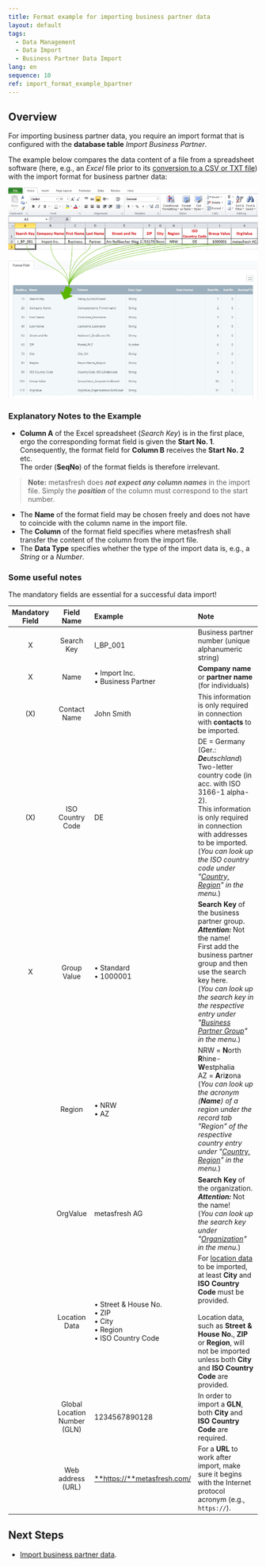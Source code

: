 ```yaml
---
title: Format example for importing business partner data
layout: default
tags:
  - Data Management
  - Data Import
  - Business Partner Data Import
lang: en
sequence: 10
ref: import_format_example_bpartner
---
```


## Overview
For importing business partner data, you require an import format that is configured with the **database table** *Import Business Partner*.

The example below compares the data content of a file from a spreadsheet software (here, e.g., an *Excel* file prior to its [conversion to a CSV or TXT file](Import_file_useful_tips)) with the import format for business partner data:

![](assets/BPartner_import_Excel_table_Format.png)

### Explanatory Notes to the Example
- **Column A** of the Excel spreadsheet (*Search Key*) is in the first place, ergo the corresponding format field is given the **Start No. 1**. Consequently, the format field for **Column B** receives the **Start No. 2** etc.<br> The order (**SeqNo**) of the format fields is therefore irrelevant.
 >**Note:** metasfresh does ***not expect any column names*** in the import file. Simply the ***position*** of the column must correspond to the start number.

- The **Name** of the format field may be chosen freely and does not have to coincide with the column name in the import file.
- The **Column** of the format field specifies where metasfresh shall transfer the content of the column from the import file.
- The **Data Type** specifies whether the type of the import data is, e.g., a *String* or a *Number*.

### Some useful notes
The mandatory fields are essential for a successful data import!

| Mandatory Field | Field Name | Example | Note |
| :---: | :---: | :--- | :--- |
| X | Search Key | I_BP_001 | Business partner number (unique alphanumeric string) |
| X | Name | •&nbsp;Import Inc.<br> •&nbsp;Business Partner | **Company name** or **partner name** (for individuals) |
| (X) | Contact Name | John Smith | This information is only required in connection with **contacts** to be imported. |
| (X) | ISO Country Code | DE | DE = Germany (Ger.: _**De**utschland_)<br> Two-letter country code (in acc. with ISO 3166-1 alpha-2).<br>This information is only required in connection with addresses to be imported.<br> (*You can look up the ISO country code under "[Country, Region](Menu)" in the menu.*) |
| X | Group Value	| •&nbsp;Standard<br> •&nbsp;1000001 | **Search Key** of the business partner group.<br> ***Attention:*** Not the name!<br> First add the business partner group and then use the search key here.<br> (*You can look up the search key in the respective entry under "[Business Partner Group](Menu)" in the menu.*) |
|  | Region | •&nbsp;NRW<br> •&nbsp;AZ | NRW = **N**orth **R**hine-**W**estphalia<br> AZ = **A**ri**z**ona<br> (*You can look up the acronym (**Name**) of a region under the record tab "Region" of the respective country entry under "[Country, Region](Menu)" in the menu.*) |
|  | OrgValue | metasfresh AG | **Search Key** of the organization.<br> ***Attention:*** Not the name!<br> (*You can look up the search key under "[Organization](Menu)" in the menu.*) |
|  | Location Data | •&nbsp;Street & House No.<br> •&nbsp;ZIP<br> •&nbsp;City<br> •&nbsp;Region<br> •&nbsp;ISO Country Code | For [location data](Add_address_tab) to be imported, at least **City** and **ISO Country Code** must be provided.<br><br> Location data, such as **Street & House No.**, **ZIP** or **Region**, will not be imported unless both **City** and **ISO Country Code** are provided. |
|  | Global Location Number (GLN) | 1234567890128 | In order to import a **GLN**, both **City** and **ISO Country Code** are required. |
|  | Web address (URL) | [**https://**metasfresh.com/](https://metasfresh.com/en/ "metasfresh Homepage") | For a **URL** to work after import, make sure it begins with the Internet protocol acronym (e.g., `https://`). |

## Next Steps
- [Import business partner data](Import_bpartner_data).
